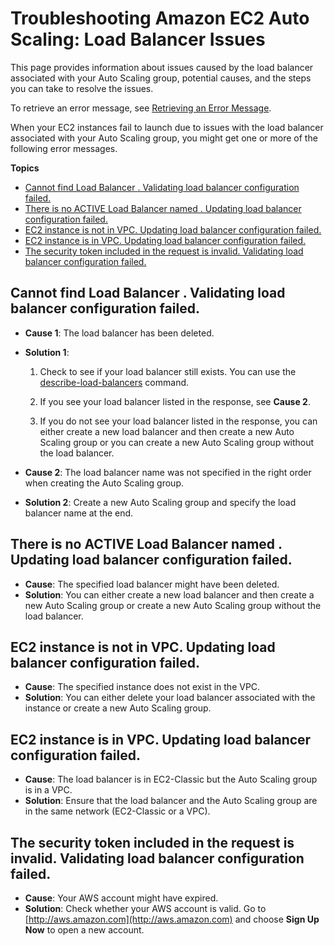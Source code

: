 # Troubleshooting Amazon EC2 Auto Scaling: Load Balancer Issues<a name="ts-as-loadbalancer"></a>

This page provides information about issues caused by the load balancer associated with your Auto Scaling group, potential causes, and the steps you can take to resolve the issues\.

To retrieve an error message, see [Retrieving an Error Message](CHAP_Troubleshooting.md#RetrievingErrors)\.

When your EC2 instances fail to launch due to issues with the load balancer associated with your Auto Scaling group, you might get one or more of the following error messages\.

**Topics**
+ [Cannot find Load Balancer <your launch environment>\. Validating load balancer configuration failed\.](#ts-as-loadbalancer-1)
+ [There is no ACTIVE Load Balancer named <load balancer name>\. Updating load balancer configuration failed\.](#ts-as-loadbalancer-2)
+ [EC2 instance <instance ID> is not in VPC\. Updating load balancer configuration failed\.](#ts-as-loadbalancer-3)
+ [EC2 instance <instance ID> is in VPC\. Updating load balancer configuration failed\.](#ts-as-loadbalancer-5)
+ [The security token included in the request is invalid\. Validating load balancer configuration failed\.](#ts-as-loadbalancer-4)

## Cannot find Load Balancer <your launch environment>\. Validating load balancer configuration failed\.<a name="ts-as-loadbalancer-1"></a>
+ **Cause 1**: The load balancer has been deleted\.
+ **Solution 1**:

  1. Check to see if your load balancer still exists\. You can use the [describe\-load\-balancers](http://docs.aws.amazon.com/cli/latest/reference/elb/describe-load-balancers.html) command\.

  1. If you see your load balancer listed in the response, see **Cause 2**\.

  1. If you do not see your load balancer listed in the response, you can either create a new load balancer and then create a new Auto Scaling group or you can create a new Auto Scaling group without the load balancer\.
+ **Cause 2**: The load balancer name was not specified in the right order when creating the Auto Scaling group\.
+ **Solution 2**: Create a new Auto Scaling group and specify the load balancer name at the end\.

## There is no ACTIVE Load Balancer named <load balancer name>\. Updating load balancer configuration failed\.<a name="ts-as-loadbalancer-2"></a>
+ **Cause**: The specified load balancer might have been deleted\.
+ **Solution**: You can either create a new load balancer and then create a new Auto Scaling group or create a new Auto Scaling group without the load balancer\. 

## EC2 instance <instance ID> is not in VPC\. Updating load balancer configuration failed\.<a name="ts-as-loadbalancer-3"></a>
+ **Cause**: The specified instance does not exist in the VPC\.
+ **Solution**: You can either delete your load balancer associated with the instance or create a new Auto Scaling group\.

## EC2 instance <instance ID> is in VPC\. Updating load balancer configuration failed\.<a name="ts-as-loadbalancer-5"></a>
+ **Cause**: The load balancer is in EC2\-Classic but the Auto Scaling group is in a VPC\.
+ **Solution**: Ensure that the load balancer and the Auto Scaling group are in the same network \(EC2\-Classic or a VPC\)\.

## The security token included in the request is invalid\. Validating load balancer configuration failed\.<a name="ts-as-loadbalancer-4"></a>
+ **Cause**: Your AWS account might have expired\.
+ **Solution**: Check whether your AWS account is valid\. Go to [http://aws.amazon.com](http://aws.amazon.com) and choose **Sign Up Now** to open a new account\.